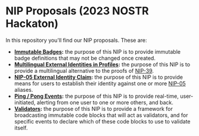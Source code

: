 <!-- markdownlint-enable -->
<!-- markdownlint-disable MD013 -->

# NIP Proposals (2023 NOSTR Hackaton)

In this repository you'll find our NIP proposals.
These are:

- **[Immutable Badges](immutable-badges.md):** the purpose of this NIP is to provide immutable badge definitions that may not be changed once created.
- **[Multilingual External Identities in Profiles](multilingual-external-identities-in-profiles.md):** the purpose of this NIP is to provide a multilingual alternative to the proofs of [NIP-39](https://github.com/nostr-protocol/nips/blob/master/39.md).
- **[NIP-05 External Identity Claim](nip-05-external-identity-claim.md):** the purpose of this NIP is to provide means for users to establish their identity against one or more [NIP-05](https://github.com/nostr-protocol/nips/blob/master/05.md) aliases.
- **[Ping / Pong Events](ping-pong.md):** the purpose of this NIP is to provide real-time, user-initiated, alerting from one user to one or more others, and back.
- **[Validators](validators.md):** the purpose of this NIP is to provide a framework for broadcasting immutable code blocks that will act as validators, and for specific events to declare which of these code blocks to use to validate itself.
